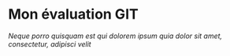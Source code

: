 # Mon évaluation GIT

*Neque porro quisquam est qui dolorem ipsum quia dolor sit amet, consectetur, adipisci velit*

